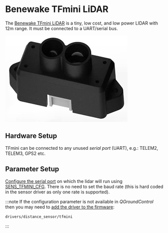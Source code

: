 # Benewake TFmini LiDAR

The [Benewake TFmini LiDAR](http://en.benewake.com/product/detail/5c345e26e5b3a844c472329c.html) is a tiny, low cost, and low power LIDAR with 12m range. It must be connected to a UART/serial bus.

![TFmini LiDAR](../../assets/hardware/sensors/tfmini/tfmini_hero.jpg)


## Hardware Setup

TFmini can be connected to any unused *serial port* (UART), e.g.: TELEM2, TELEM3, GPS2 etc.


## Parameter Setup

[Configure the serial port](../peripherals/serial_configuration.md) on which the lidar will run using [SENS_TFMINI_CFG](../advanced_config/parameter_reference.md#SENS_TFMINI_CFG). There is no need to set the baud rate (this is hard coded in the sensor driver as only one rate is supported).

:::note
If the configuration parameter is not available in *QGroundControl* then you may need to [add the driver to the firmware](../peripherals/serial_configuration.md#parameter_not_in_firmware):
```
drivers/distance_sensor/tfmini
```
:::
